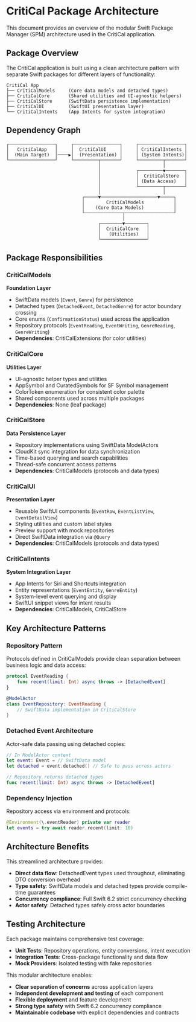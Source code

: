 # CritiCal Package Architecture

This document provides an overview of the modular Swift Package Manager (SPM) architecture used in the CritiCal application.

## Package Overview

The CritiCal application is built using a clean architecture pattern with separate Swift packages for different layers of functionality:

```
CritiCal App
├── CritiCalModels     (Core data models and detached types)
├── CritiCalCore       (Shared utilities and UI-agnostic helpers)
├── CritiCalStore      (SwiftData persistence implementation)
├── CritiCalUI         (SwiftUI presentation layer)
└── CritiCalIntents    (App Intents for system integration)
```

## Dependency Graph

```
┌─────────────────┐     ┌─────────────────┐     ┌─────────────────┐
│   CritiCalApp   │     │  CritiCalUI     │     │ CritiCalIntents │
│  (Main Target)  │────▶│  (Presentation) │     │ (System Intents)│
└─────────────────┘     └─────────┬───────┘     └─────────┬───────┘
                                  │                       │
                                  │             ┌─────────▼───────┐
                                  │             │  CritiCalStore  │
                                  │             │ (Data Access)   │
                                  │             └─────────┬───────┘
                                  │                       │
                            ┌─────▼─────────────────────▼─────┐
                            │        CritiCalModels           │
                            │    (Core Data Models)           │
                            └──────────────┬──────────────────┘
                                           │
                                  ┌────────▼────────┐
                                  │  CritiCalCore   │
                                  │   (Utilities)   │
                                  └─────────────────┘
```

## Package Responsibilities

### CritiCalModels
**Foundation Layer**
- SwiftData models (`Event`, `Genre`) for persistence
- Detached types (`DetachedEvent`, `DetachedGenre`) for actor boundary crossing
- Core enums (`ConfirmationStatus`) used across the application
- Repository protocols (`EventReading`, `EventWriting`, `GenreReading`, `GenreWriting`)
- **Dependencies**: CritiCalExtensions (for color utilities)

### CritiCalCore
**Utilities Layer**
- UI-agnostic helper types and utilities
- AppSymbol and CuratedSymbols for SF Symbol management
- ColorToken enumeration for consistent color palette
- Shared components used across multiple packages
- **Dependencies**: None (leaf package)

### CritiCalStore
**Data Persistence Layer**
- Repository implementations using SwiftData ModelActors
- CloudKit sync integration for data synchronization
- Time-based querying and search capabilities
- Thread-safe concurrent access patterns
- **Dependencies**: CritiCalModels (protocols and data types)

### CritiCalUI
**Presentation Layer**
- Reusable SwiftUI components (`EventRow`, `EventListView`, `EventDetailView`)
- Styling utilities and custom label styles
- Preview support with mock repositories
- Direct SwiftData integration via `@Query`
- **Dependencies**: CritiCalModels (protocols and data types)

### CritiCalIntents
**System Integration Layer**
- App Intents for Siri and Shortcuts integration
- Entity representations (`EventEntity`, `GenreEntity`)
- System-level event querying and display
- SwiftUI snippet views for intent results
- **Dependencies**: CritiCalModels, CritiCalStore

## Key Architecture Patterns

### Repository Pattern
Protocols defined in CritiCalModels provide clean separation between business logic and data access:
```swift
protocol EventReading {
    func recent(limit: Int) async throws -> [DetachedEvent]
}

@ModelActor
class EventRepository: EventReading {
    // SwiftData implementation in CritiCalStore
}
```

### Detached Event Architecture
Actor-safe data passing using detached copies:
```swift
// In ModelActor context
let event: Event = // SwiftData model
let detached = event.detached() // Safe to pass across actors

// Repository returns detached types
func recent(limit: Int) async throws -> [DetachedEvent]
```

### Dependency Injection
Repository access via environment and protocols:
```swift
@Environment(\.eventReader) private var reader
let events = try await reader.recent(limit: 10)
```

## Architecture Benefits

This streamlined architecture provides:

- **Direct data flow**: DetachedEvent types used throughout, eliminating DTO conversion overhead
- **Type safety**: SwiftData models and detached types provide compile-time guarantees
- **Concurrency compliance**: Full Swift 6.2 strict concurrency checking
- **Actor safety**: Detached types safely cross actor boundaries

## Testing Architecture

Each package maintains comprehensive test coverage:
- **Unit Tests**: Repository operations, entity conversions, intent execution
- **Integration Tests**: Cross-package functionality and data flow
- **Mock Providers**: Isolated testing with fake repositories

This modular architecture enables:
- **Clear separation of concerns** across application layers
- **Independent development and testing** of each component
- **Flexible deployment** and feature development
- **Strong type safety** with Swift 6.2 concurrency compliance
- **Maintainable codebase** with explicit dependencies and contracts